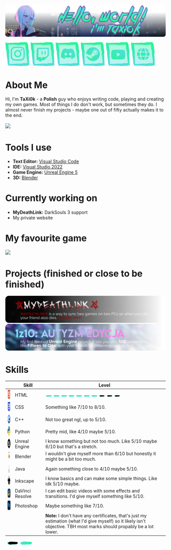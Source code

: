 
![Hello, World! I'm TaXi0k](https://github.com/TaXi0k/TaXi0k/blob/main/.github/assets/profile-cover.png?raw=true)

<a href="https://www.instagram.com/taxi0k/"><img src="https://raw.githubusercontent.com/TaXi0k/TaXi0k/refs/heads/main/.github/assets/socials/instagram.png" width="75" height="75" alt="Empty"></a>
<a href="https://www.twitch.tv/taxi0k"><img src="https://raw.githubusercontent.com/TaXi0k/TaXi0k/refs/heads/main/.github/assets/socials/twitch.png" width="75" height="75" alt="Empty"></a>
<a href="https://discord.com/users/748861794637971547"><img src="https://raw.githubusercontent.com/TaXi0k/TaXi0k/refs/heads/main/.github/assets/socials/discord.png" width="75" height="75" alt="Empty"></a>
<a href="https://steamcommunity.com/id/TaXi0k/"><img src="https://raw.githubusercontent.com/TaXi0k/TaXi0k/refs/heads/main/.github/assets/socials/steam.png" width="75" height="75" alt="Empty"></a>
<a href="https://www.youtube.com/channel/UC8ZzXymGLiocWnd9ZMeTPAw/featured"><img src="https://raw.githubusercontent.com/TaXi0k/TaXi0k/refs/heads/main/.github/assets/socials/youtube.png" width="75" height="75" alt="Empty"></a>
<a href="#"><img src="https://raw.githubusercontent.com/TaXi0k/TaXi0k/refs/heads/main/.github/assets/socials/website.png" width="75" height="75" alt="Empty"></a>

# About Me

Hi, I'm **TaXi0k** - a **Polish** guy who enjoys writing code, playing and creating my own games. Most of things I do don't work, but sometimes they do. I almost never finish my projects - maybe one out of fifty actually makes it to the end.
<br><br>
<img height="300" src="https://github-readme-stats.vercel.app/api?username=taxi0k&show_icons=true&bg_color=00000000&title_color=fffefe&text_color=dddfdf&icon_color=aaadad&border_color=fffefe&border_radius=0">


# Tools I use

* **Text Editor:** [Visual Studio Code](https://code.visualstudio.com)
* **IDE:** [Visual Studio 2022](https://visualstudio.microsoft.com/pl/vs)
* **Game Engine:** [Unreal Engine 5](https://www.unrealengine.com/en-US/unreal-engine-5)
* **3D:** [Blender](https://www.blender.org)

# Currently working on

* **MyDeathLink:** DarkSouls 3 support
* My private website

# My favourite game

![](https://github.com/TaXi0k/TaXi0k/blob/main/.github/assets/cp77.png?raw=true)

# Projects (finished or close to be finished)
<a href="https://github.com/TaXi0k/MyDeathLink"><img src="https://github.com/TaXi0k/TaXi0k/blob/main/.github/assets/mdl-project.png?raw=true" alt="MyDeathLink - MyDeathLink is a way to sync two games on two PCs so when you die, your friend also dies. WINDOWS ONLY!"></a>
<a href="#"><img src="https://github.com/TaXi0k/TaXi0k/blob/main/.github/assets/1z10-project.png?raw=true" alt="1z10: AUTYZM EDYCJA - My first finished Unreal Engine project. It lets you play 1z10 (something like Fifteen to One) with your friends by streaming your screen."></a>

# Skills

<table>
  <thead>
    <tr>
      <th></th>
      <th>Skill</th>
      <th>Level</th>
    </tr>
  </thead>
  <tbody>
    <tr>
      <td><img width="30" height="30" alt="" src="https://github.com/TaXi0k/TaXi0k/blob/main/.github/assets/skills/html.png?raw=true"></td>
      <td>HTML</td>
      <td>
        <img width="20" src="https://github.com/TaXi0k/TaXi0k/blob/main/.github/assets/on.png?raw=true">
        <img width="20" src="https://github.com/TaXi0k/TaXi0k/blob/main/.github/assets/on.png?raw=true">
        <img width="20" src="https://github.com/TaXi0k/TaXi0k/blob/main/.github/assets/on.png?raw=true">
        <img width="20" src="https://github.com/TaXi0k/TaXi0k/blob/main/.github/assets/on.png?raw=true">
        <img width="20" src="https://github.com/TaXi0k/TaXi0k/blob/main/.github/assets/on.png?raw=true">
        <img width="20" src="https://github.com/TaXi0k/TaXi0k/blob/main/.github/assets/on.png?raw=true">
        <img width="20" src="https://github.com/TaXi0k/TaXi0k/blob/main/.github/assets/on.png?raw=true">
        <img width="20" src="https://github.com/TaXi0k/TaXi0k/blob/main/.github/assets/off.png?raw=true">
        <img width="20" src="https://github.com/TaXi0k/TaXi0k/blob/main/.github/assets/off.png?raw=true">
        <img width="20" src="https://github.com/TaXi0k/TaXi0k/blob/main/.github/assets/off.png?raw=true">
      </td>
    </tr>
    <tr>
      <td><img width="30" height="30" alt="" src="https://github.com/TaXi0k/TaXi0k/blob/main/.github/assets/skills/css.png?raw=true"></td>
      <td>CSS</td>
      <td>Something like 7/10 to 8/10.</td>
    </tr>
    <tr>
      <td><img width="30" height="30" alt="" src="https://github.com/TaXi0k/TaXi0k/blob/main/.github/assets/skills/cpp.png?raw=true"></td>
      <td>C++</td>
      <td>Not too great ngl, up to 5/10.</td>
    </tr>
    <tr>
      <td><img width="30" height="30" alt="" src="https://github.com/TaXi0k/TaXi0k/blob/main/.github/assets/skills/python.png?raw=true"></td>
      <td>Python</td>
      <td>Pretty mid, like 4/10 maybe 5/10.</td>
    </tr>
    <tr>
      <td><img width="30" height="30" alt="" src="https://github.com/TaXi0k/TaXi0k/blob/main/.github/assets/skills/ue.png?raw=true"></td>
      <td>Unreal Engine</td>
      <td>I know something but not too much. Like 5/10 maybe 6/10 but that's a stretch.</td>
    </tr>
    <tr>
      <td><img width="30" height="30" alt="" src="https://github.com/TaXi0k/TaXi0k/blob/main/.github/assets/skills/blender.png?raw=true"></td>
      <td>Blender</td>
      <td>I wouldn't give myself more than 6/10 but honestly it might be a bit too much.</td>
    </tr>
    <tr>
      <td><img width="30" height="30" alt="" src="https://github.com/TaXi0k/TaXi0k/blob/main/.github/assets/skills/java.png?raw=true"></td>
      <td>Java</td>
      <td>Again something close to 4/10 maybe 5/10.</td>
    </tr>
    <tr>
      <td><img width="30" height="30" alt="" src="https://github.com/TaXi0k/TaXi0k/blob/main/.github/assets/skills/inkscape.png?raw=true"></td>
      <td>Inkscape</td>
      <td>I know basics and can make some simple things. Like idk 5/10 maybe.</td>
    </tr>
    <tr>
      <td><img width="30" height="30" alt="" src="https://github.com/TaXi0k/TaXi0k/blob/main/.github/assets/skills/davinci.png?raw=true"></td>
      <td>DaVinci Resolve</td>
      <td>I can edit basic videos with some effects and transitions. I'd give myself something like 5/10.</td>
    </tr>
    <tr>
      <td><img width="30" height="30" alt="" src="https://github.com/TaXi0k/TaXi0k/blob/main/.github/assets/skills/ps.png?raw=true"></td>
      <td>Photoshop</td>
      <td>Maybe something like 7/10.</td>
    </tr>
    <tr>
      <td></td>
      <td></td>
      <td><strong>Note:</strong> I don't have any certificates, that's just my estimation (what I'd give myself) so it likely isn't objective. TBH most marks should propably be a lot lower.</td>
    </tr>
  </tbody>
</table>

<img width="40" src="https://github.com/TaXi0k/TaXi0k/blob/main/.github/assets/off.png?raw=true">
<img width="40" src="https://github.com/TaXi0k/TaXi0k/blob/main/.github/assets/on.png?raw=true">